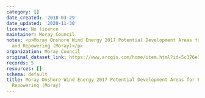 ```yaml
---
category: []
date_created: '2018-03-29'
date_updated: '2020-11-30'
license: No licence
maintainer: Moray Council
notes: <p>Moray Onshore Wind Energy 2017 Potential Development Areas for Extension
  and Repowering (Moray)</p>
organization: Moray Council
original_dataset_link: https://www.arcgis.com/home/item.html?id=5c376e304a4a4be2aa7a4d12f922ab9f
records: 5
resources: []
schema: default
title: Moray Onshore Wind Energy 2017 Potential Development Areas for Extension and
  Repowering (Moray)
---
```

